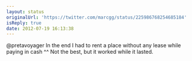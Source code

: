 ```yaml
---
layout: status
originalUrl: 'https://twitter.com/marcgg/status/225986768254685184'
isReply: true
date: 2012-07-19 16:13:38
---
```


@pretavoyager In the end I had to rent a place without any lease while paying in cash ^^ Not the best, but it worked while it lasted.
